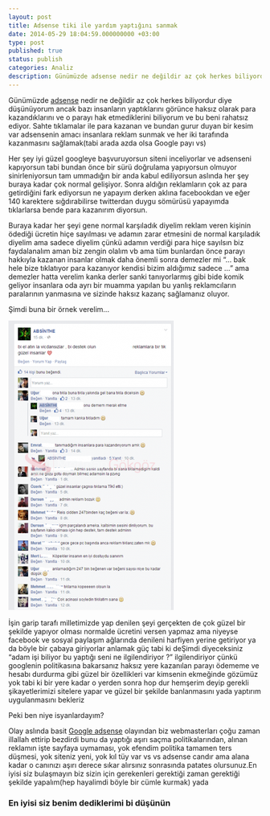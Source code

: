 ```yaml
---
layout: post
title: Adsense tiki ile yardım yaptığını sanmak
date: 2014-05-29 18:04:59.000000000 +03:00
type: post
published: true
status: publish
categories: Analiz
description: Günümüzde adsense nedir ne değildir az çok herkes biliyordur diye düşünüyorum ancak bazı insanların yaptıklarını görünce haksız olarak para
---
```


Günümüzde [adsense](adsense.google.com/) nedir ne değildir az çok herkes biliyordur diye düşünüyorum ancak bazı insanların yaptıklarını görünce haksız olarak para kazandıklarını ve o parayı hak etmediklerini biliyorum ve bu beni rahatsız ediyor. Sahte tıklamalar ile para kazanan ve bundan gurur duyan bir kesim var adsensenin amacı insanlara reklam sunmak ve her iki tarafında kazanmasını sağlamak(tabi arada azda olsa Google payı vs)

Her şey iyi güzel googleye başvuruyorsun siteni inceliyorlar ve adsenseni kapıyorsun tabi bundan önce bir sürü doğrulama yapıyorsun olmuyor sinirleniyorsun tam ummadığın bir anda kabul ediliyorsun aslında her şey buraya kadar çok normal gelişiyor. Sonra aldığın reklamların çok az para getirdiğini fark ediyorsun ne yapayım derken aklına facebookdan ve eğer 140 karektere sığdırabilirse twitterdan duygu sömürüsü yapayımda tıklarlarsa bende para kazanırım diyorsun.

Buraya kadar her şeyi gene normal karşıladık diyelim reklam veren kişinin ödediği ücretin hiçe sayılması ve adamın zarar etmesini de normal karşıladık diyelim ama sadece diyelim çünkü adamın verdiği para hiçe sayılsın biz faydalanalım aman biz zengin olalım vb ama tüm bunlardan önce parayı hakkıyla kazanan insanlar olmak daha önemli sonra demezler mi “… bak hele bize tıklatıyor para kazanıyor kendisi bizim aldığımız sadece …” ama demezler hatta verelim kanka derler sanki tanıyorlarmış gibi bide komik geliyor insanlara oda ayrı bir muamma yapılan bu yanlış reklamcıların paralarının yanmasına ve sizinde haksız kazanç sağlamanız oluyor.

Şimdi buna bir örnek verelim...

![ornek1](/assets/ornek1-e1401375245342-329x576.png)

İşin garip tarafı milletimizde yap denilen şeyi gerçekten de çok güzel bir şekilde yapıyor olması normalde ücretini versen yapmaz ama niyeyse facebook ve sosyal paylaşım ağlarında denileni harfiyen yerine getiriyor ya da böyle bir çabaya giriyorlar anlamak güç tabi ki deŞimdi diyeceksiniz “adam işi biliyor bu yaptığı seni ne ilgilendiriyor ?” ilgilendiriyor çünkü googlenin politikasına bakarsanız haksız yere kazanılan parayı ödememe ve hesabı durdurma gibi güzel bir özellikleri var kimsenin ekmeğinde gözümüz yok tabi ki bir yere kadar o yerden sonra hop dur hemşerim deyip gerekli şikayetlerimizi sitelere yapar ve güzel bir şekilde banlanmasını yada yaptırım uygulanmasını bekleriz

Peki ben niye isyanlardayım?

Olay aslında basit [Google adsense](adsense.google.com/) olayından biz webmasterları çoğu zaman illallah ettirip bezdirdi bunu da yaptığı aşırı saçma politikalarından, alınan reklamın işte sayfaya uymaması, yok efendim politika tamamen ters düşmesi, yok siteniz yeni, yok kıl tüy var vs vs adsense candır ama alana kadar o canınızı aşırı derece sıkar alırsınız sonrasında patates olursunuz.En iyisi siz bulaşmayın biz sizin için gerekenleri gerektiği zaman gerektiği şekilde yapalım(hep hayalimdi böyle bir cümle kurmak) yada

### **En iyisi siz benim dediklerimi bi düşünün**
